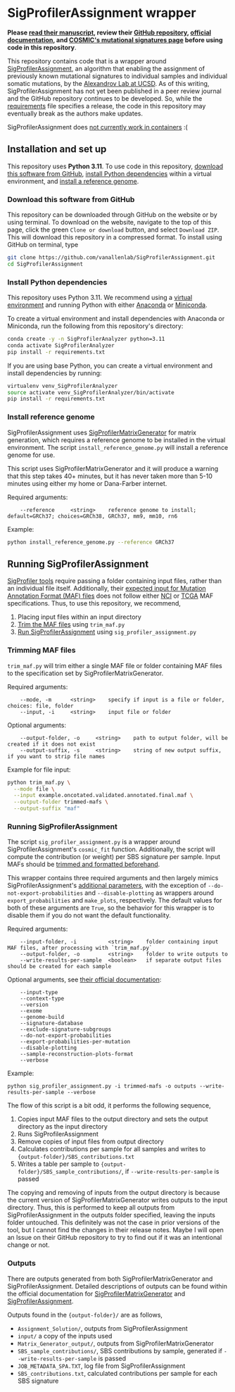 # SigProfilerAssignment wrapper
**Please [read their manuscript](https://academic.oup.com/bioinformatics/article/39/12/btad756/7473371), review their [GitHub repository](https://github.com/AlexandrovLab/SigProfilerAssignment/tree/main), [official documentation](https://osf.io/mz79v/wiki/home/), and [COSMIC's mutational signatures page](https://cancer.sanger.ac.uk/signatures/) before using code in this repository**. 

This repository contains code that is a wrapper around [SigProfilerAssignment](https://github.com/AlexandrovLab/SigProfilerAssignment/tree/main), an algorithm that enabling the assignment of previously known mutational signatures to individual samples and individual somatic mutations, by the [Alexandrov Lab at UCSD](https://alexandrov.cloud.ucsd.edu/). As of this writing, SigProfilerAssignment has not yet been published in a peer review journal and the GitHub repository continues to be developed. So, while the [requirements](requirements.txt) file specifies a release, the code in this repository may eventually break as the authors make updates. 

SigProfilerAssignment does [not currently work in containers](https://github.com/AlexandrovLab/SigProfilerAssignment/issues/78) :(  

## Installation and set up
This repository uses **Python 3.11**. To use code in this repository, [download this software from GitHub](#download-this-software-from-github), [install Python dependencies](#install-python-dependencies) within a virtual environment, and [install a reference genome](#install-reference-genome). 

### Download this software from GitHub
This repository can be downloaded through GitHub on the website or by using terminal. To download on the website, navigate to the top of this page, click the green `Clone or download` button, and select `Download ZIP`. This will download this repository in a compressed format. To install using GitHub on terminal, type 

```bash
git clone https://github.com/vanallenlab/SigProfilerAssignment.git
cd SigProfilerAssignment
```

### Install Python dependencies
This repository uses Python 3.11. We recommend using a [virtual environment](https://docs.python.org/3/tutorial/venv.html) and running Python with either [Anaconda](https://www.anaconda.com/download/) or  [Miniconda](https://conda.io/miniconda.html). 

To create a virtual environment and install dependencies with Anaconda or Miniconda, run the following from this repository's directory:
```bash
conda create -y -n SigProfilerAnalyzer python=3.11
conda activate SigProfilerAnalyzer
pip install -r requirements.txt
```

If you are using base Python, you can create a virtual environment and install dependencies by running:
```bash
virtualenv venv_SigProfilerAnalyzer
source activate venv_SigProfilerAnalyzer/bin/activate
pip install -r requirements.txt
```

### Install reference genome
SigProfilerAssignment uses [SigProfilerMatrixGenerator](https://github.com/AlexandrovLab/SigProfilerMatrixGenerator) for matrix generation, which requires a reference genome to be installed in the virtual environment. The script `install_reference_genome.py` will install a reference genome for use. 

This script uses SigProfilerMatrixGenerator and it will produce a warning that this step takes 40+ minutes, but it has never taken more than 5-10 minutes using either my home or Dana-Farber internet. 

Required arguments:
```
    --reference     <string>    reference genome to install; default=GRCh37; choices=GRCh38, GRCh37, mm9, mm10, rn6
```

Example:
```bash
python install_reference_genome.py --reference GRCh37
```

## Running SigProfilerAssignment
[SigProfiler tools](https://cancer.sanger.ac.uk/signatures/tools/) require passing a folder containing input files, rather than an individual file itself. Additionally, their [expected input for Mutation Annotation Format (MAF) files](https://osf.io/s93d5/wiki/3.%20Using%20the%20Tool%20-%20SBS%2C%20ID%2C%20DBS%20Input/) does not follow either [NCI](https://docs.gdc.cancer.gov/Data/File_Formats/MAF_Format/) or [TCGA](https://docs.gdc.cancer.gov/Encyclopedia/pages/Mutation_Annotation_Format_TCGAv2/) MAF specifications. Thus, to use this repository, we recommend,
1. Placing input files within an input directory
2. [Trim the MAF files](#trimming-maf-files) using `trim_maf.py`
3. [Run SigProfilerAssignment](#running-sigprofilerassignment) using `sig_profiler_assignment.py`

### Trimming MAF files
`trim_maf.py` will trim either a single MAF file or folder containing MAF files to the specification set by SigProfilerMatrixGenerator. 

Required arguments:
```
    --mode, -m      <string>    specify if input is a file or folder, choices: file, folder
    --input, -i     <string>    input file or folder
```

Optional arguments:
```
    --output-folder, -o     <string>    path to output folder, will be created if it does not exist
    --output-suffix, -s     <string>    string of new output suffix, if you want to strip file names
```

Example for file input:
```bash
python trim_maf.py \
  --mode file \
  --input example.oncotated.validated.annotated.final.maf \
  --output-folder trimmed-mafs \
  --output-suffix "maf"
```

### Running SigProfilerAssignment
The script `sig_profiler_assignment.py` is a wrapper around SigProfilerAssignment's `cosmic_fit` function. Additionally, the script will compute the contribution (or weight) per SBS signature per sample. Input MAFs should be [trimmed and formatted beforehand](#trimming-maf-files). 

This wrapper contains three required arguments and then largely mimics SigProfilerAssignment's [additional parameters](https://github.com/AlexandrovLab/SigProfilerAssignment#-main-parameters), with the exception of `--do-not-export-probabilities` and `--disable-plotting` as wrappers around `export_probabilities` and `make_plots`, respectively. The default values for both of these arguments are `True`, so the behavior for this wrapper is to disable them if you do not want the default functionality.

Required arguments:
```
    --input-folder, -i          <string>    folder containing input MAF files, after processing with `trim_maf.py`
    --output-folder, -o         <string>    folder to write outputs to
    --write-results-per-sample  <boolean>   if separate output files should be created for each sample
```

Optional arguments, see [their official documentation](https://osf.io/mz79v/wiki/3.Using%20the%20Tool%20-%20Input/):
```
    --input-type
    --context-type
    --version
    --exome
    --genome-build
    --signature-database
    --exclude-signature-subgroups
    --do-not-export-probabilities
    --export-probabilities-per-mutation
    --disable-plotting
    --sample-reconstruction-plots-format
    --verbose
```

Example:
```
python sig_profiler_assignment.py -i trimmed-mafs -o outputs --write-results-per-sample --verbose
```

The flow of this script is a bit odd, it performs the following sequence,
1. Copies input MAF files to the output directory and sets the output directory as the input directory
2. Runs SigProfilerAssignment
3. Remove copies of input files from output directory
4. Calculates contributions per sample for all samples and writes to `{output-folder}/SBS_contributions.txt`
5. Writes a table per sample to `{output-folder}/SBS_sample_contributions/`, if `--write-results-per-sample` is passed

The copying and removing of inputs from the output directory is because the current version of SigProfilerMatrixGenerator writes outputs to the input directory. Thus, this is performed to keep all outputs from SigProfilerAssignment in the outputs folder specified, leaving the inputs folder untouched. This definitely was not the case in prior versions of the tool, but I cannot find the changes in their release notes. Maybe I will open an Issue on their GitHub repository to try to find out if it was an intentional change or not.  

### Outputs
There are outputs generated from both SigProfilerMatrixGenerator and SigProfilerAssignment. Detailed descriptions of outputs can be found within the official documentation for [SigProfilerMatrixGenerator](https://osf.io/s93d5/wiki/home/) and [SigProfilerAssignment](https://osf.io/mz79v/wiki/4.%20Using%20the%20Tool%20-%20Output/). 

Outputs found in the `{output-folder}/` are as follows,
- `Assignment_Solution/`, outputs from SigProfilerAssignment
- `input/` a copy of the inputs used
- `Matrix_Generator_output/`, outputs from SigProfilerMatrixGenerator
- `SBS_sample_contributions/`, SBS contributions by sample, generated if `--write-results-per-sample` is passed
- `JOB_METADATA_SPA.TXT`, log file from SigProfilerAssignment
- `SBS_contributions.txt`, calculated contributions per sample for each SBS signature 
